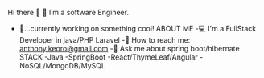 Hi there 👋
👀 I’m a software Engineer.
- 🌱...currently working on something cool!
ABOUT ME
-💻 I'm a FullStack Developer in java/PHP Laravel
-📧 How to reach me: anthony.keoro@gmail.com
-💬 Ask me about spring boot/hibernate
STACK
-Java
-SpringBoot
-React/ThymeLeaf/Angular
-NoSQL/MongoDB/MySQL
<!---
Keoroanthony/Keoroanthony is a ✨ special ✨ repository because its `README.md` (this file) appears on your GitHub profile.
You can click the Preview link to take a look at your changes.
--->
